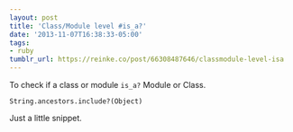 ```yaml
---
layout: post
title: 'Class/Module level #is_a?'
date: '2013-11-07T16:38:33-05:00'
tags:
- ruby
tumblr_url: https://reinke.co/post/66308487646/classmodule-level-isa
---
```

To check if a class or module `is_a?` Module or Class.

` String.ancestors.include?(Object) `

Just a little snippet.

